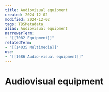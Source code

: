 ```yaml
---
title: Audiovisual equipment
created: 2024-12-02
modified: 2024-12-02
tags: TBSMetadata
alias: Audiovisual equipment
narrowerTerm:
- "[[7082 Equipment]]"
relatedTerm:
- "[[14035 Multimedia]]"
use:
- "[[1686 Audio-visual equipment]]"
---
```

# Audiovisual equipment
